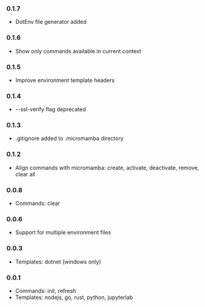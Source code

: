 <!--

Please add your own contribution below inside the Master section
Bug-fixes within the same version aren't needed

## Master

-->
### 0.1.7
* DotEnv file generator added

### 0.1.6
* Show only commands available in current context

### 0.1.5
* Improve environment template headers

### 0.1.4
* --ssl-verify flag deprecated

### 0.1.3
* .gitignore added to .micromamba directory

### 0.1.2
* Align commands with micromamba: create, activate, deactivate, remove, clear all

### 0.0.8

* Commands: clear

### 0.0.6

* Support for multiple environment files

### 0.0.3

* Templates: dotnet (windows only)

### 0.0.1

* Commands: init, refresh
* Templates: nodejs, go, rust, python, jupyterlab
